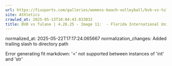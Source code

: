 ```yaml
---
url: https://fiusports.com/galleries/womens-beach-volleyball/bvb-vs-tulane-4-26-25/image-11/358/62875/
site: Athletics
crawled_at: 2025-05-13T10:04:43.033032
title: BVB vs Tulane | 4.26.25 - Image 11:  - Florida International University
---
```

normalized_at: 2025-05-22T17:17:24.065667
normalization_changes: Added trailing slash to directory path

Error generating fit markdown: '<' not supported between instances of 'int' and 'str'